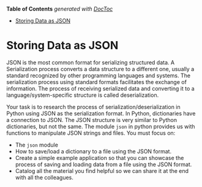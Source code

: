<!-- START doctoc generated TOC please keep comment here to allow auto update -->
<!-- DON'T EDIT THIS SECTION, INSTEAD RE-RUN doctoc TO UPDATE -->
**Table of Contents**  *generated with [DocToc](https://github.com/thlorenz/doctoc)*

- [Storing Data as JSON](#storing-data-as-json)

<!-- END doctoc generated TOC please keep comment here to allow auto update -->

# Storing Data as JSON

JSON is the most common format for serializing structured data. A Serialization process converts a data structure to a
different one, usually a standard recognized by other programming languages and systems. The serialization process
using standard formats facilitates the exchange of information. The process of receiving serialized data and converting
it to a language/system-specific structure is called deserialization.

Your task is to research the process of serialization/deserialization in Python using JSON as the serialization format.
In Python, dictionaries have a connection to JSON. The JSON structure is very similar to Python dictionaries, but not
the same. The module `json` in python provides us with functions to manipulate JSON strings and files. You must
focus on:

- The `json` module
- How to save/load a dictionary to a file using the JSON format.
- Create a simple example application so that you can showcase the process
of saving and loading data from a file using the JSON format.
- Catalog all the material you find helpful so we can share it at the end with all the colleagues.